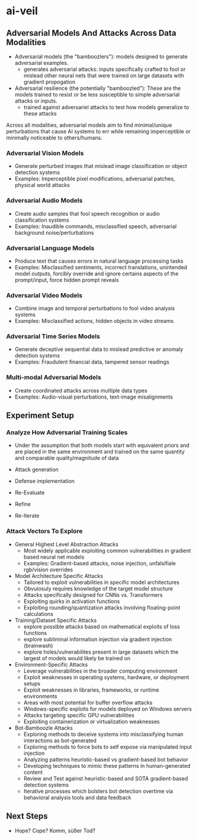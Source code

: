 # ai-veil
 
## Adversarial Models And Attacks Across Data Modalities

- Adversarial models (the "bamboozlers"): models designed to generate adversarial examples.
  - generates adversarial attacks: inputs specifically crafted to fool or mislead other neural nets that were trained on large datasets with gradient propogation
- Adversarial resilience (the potentially "bamboozled"): These are the models trained to resist or be less susceptible to simple adversarial attacks or inputs.
  - trained against adversariel attacks to test how models generalize to these attacks

Across all modalities, adversarial models aim to find minimal/unique perturbations that cause AI systems to err while remaining imperceptible or minimally noticeable to others/humans.

### Adversarial Vision Models

- Generate perturbed images that mislead image classification or object detection systems
- Examples: Imperceptible pixel modifications, adversarial patches, physical world attacks

### Adversarial Audio Models

- Create audio samples that fool speech recognition or audio classification systems
- Examples: Inaudible commands, misclassified speech, adversarial background noise/perturbations

### Adversarial Language Models

- Produce text that causes errors in natural language processing tasks
- Examples: Misclassified sentiments, incorrect translations, unintended model outputs, forcibly override and ignore certains aspects of the prompt/input, force hidden prompt reveals

### Adversarial Video Models

- Combine image and temporal perturbations to fool video analysis systems
- Examples: Misclassified actions, hidden objects in video streams

### Adversarial Time Series Models

- Generate deceptive sequential data to mislead predictive or anomaly detection systems
- Examples: Fraudulent financial data, tampered sensor readings

### Multi-modal Adversarial Models

- Create coordinated attacks across multiple data types
- Examples: Audio-visual perturbations, text-image misalignments

## Experiment Setup

### Analyze How Adversarial Training Scales

- Under the assumption that both models start with equivalent priors and are placed in the same environment and trained on the same quantity and comparable quality/magnitude of data

- Attack generation
- Defense implementation
- Re-Evaluate
- Refine
- Re-Iterate

### Attack Vectors To Explore

- General Highest Level Abstraction Attacks
    - Most widely applicable exploiting common vulnerabilities in gradient based neural net models
    - Examples: Gradient-based attacks, noise injection, unfalsifiale rgb/vision overrides
- Model Architecture Specific Attacks
    - Tailored to exploit vulnerabilities in specific model architectures
    - Obvuiosuly requires knowledge of the target model structure
    - Attacks specifically designed for CNNs vs. Transformers
    - Exploiting quirks in activation functions
    - Exploiting rounding/quantization attacks involving floating-point calculations
- Training/Dataset Specific Attacks
    - explore possible attacks based on mathematical exploits of loss functions
    - explore subliminal information injection via gradient injection (brainwash)
    - explore holes/vulnerabilites present in large datasets which the largest of models would likely be trained on
- Environment-Specific Attacks
    - Leverage vulnerabilities in the broader computing environment
    - Exploit weaknesses in operating systems, hardware, or deployment setups
    - Exploit weaknesses in libraries, frameworks, or runtime environments
    - Areas with most potential for buffer overflow attacks 
    - Windows-specific exploits for models deployed on Windows servers
    - Attacks targeting specific GPU vulnerabilities
    - Exploiting containerization or virtualization weaknesses
- Bot-Bamboozle Attacks
    - Exploring methods to deceive systems into misclassifying human interactions as bot-generated
    - Exploring methods to force bots to self expose via manipulated input injection
    - Analyzing patterns heuristic-based vs gradient-based bot behavior
    - Developing techniques to mimic these patterns in human-generated content
    - Review and Test against heuristic-based and SOTA gradient-based detection systems
    - Iterative processes which bolsters bot detection overtime via behavioral analysis tools and data feedback 

## Next Steps

- Hope? Cope? Komm, süßer Tod?


